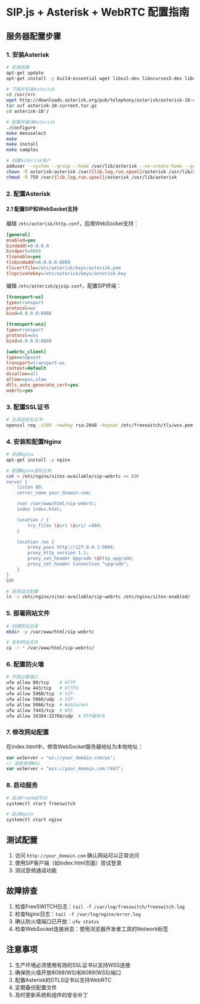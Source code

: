 # SIP.js + Asterisk + WebRTC 配置指南

## 服务器配置步骤

### 1. 安装Asterisk

```bash
# 安装依赖
apt-get update
apt-get install -y build-essential wget libssl-dev libncurses5-dev libnewt-dev libxml2-dev linux-headers-$(uname -r) libsqlite3-dev uuid-dev

# 下载并安装Asterisk
cd /usr/src
wget http://downloads.asterisk.org/pub/telephony/asterisk/asterisk-18-current.tar.gz
tar xvf asterisk-18-current.tar.gz
cd asterisk-18*/

# 配置并编译Asterisk
./configure
make menuselect
make
make install
make samples

# 创建asterisk用户
adduser --system --group --home /var/lib/asterisk --no-create-home --gecos "Asterisk PBX" asterisk
chown -R asterisk:asterisk /var/{lib,log,run,spool}/asterisk /usr/lib/asterisk
chmod -R 750 /var/{lib,log,run,spool}/asterisk /usr/lib/asterisk
```

### 2. 配置Asterisk
#### 2.1 配置SIP和WebSocket支持

编辑 `/etc/asterisk/http.conf`，启用WebSocket支持：

```ini
[general]
enabled=yes
bindaddr=0.0.0.0
bindport=8088
tlsenable=yes
tlsbindaddr=0.0.0.0:8089
tlscertfile=/etc/asterisk/keys/asterisk.pem
tlsprivatekey=/etc/asterisk/keys/asterisk.key
```

编辑 `/etc/asterisk/pjsip.conf`，配置SIP终端：

```ini
[transport-ws]
type=transport
protocol=ws
bind=0.0.0.0:8088

[transport-wss]
type=transport
protocol=wss
bind=0.0.0.0:8089

[webrtc_client]
type=endpoint
transport=transport-ws
context=default
disallow=all
allow=opus,ulaw
dtls_auto_generate_cert=yes
webrtc=yes
```

### 3. 配置SSL证书

```bash
# 生成自签名证书
openssl req -x509 -newkey rsa:2048 -keyout /etc/freeswitch/tls/wss.pem -out /etc/freeswitch/tls/wss.pem -days 365 -nodes
```

### 4. 安装和配置Nginx

```bash
# 安装Nginx
apt-get install -y nginx

# 配置Nginx虚拟主机
cat > /etc/nginx/sites-available/sip-webrtc << EOF
server {
    listen 80;
    server_name your_domain.com;

    root /var/www/html/sip-webrtc;
    index index.html;

    location / {
        try_files \$uri \$uri/ =404;
    }

    location /ws {
        proxy_pass http://127.0.0.1:5066;
        proxy_http_version 1.1;
        proxy_set_header Upgrade \$http_upgrade;
        proxy_set_header Connection "upgrade";
    }
}
EOF

# 启用站点配置
ln -s /etc/nginx/sites-available/sip-webrtc /etc/nginx/sites-enabled/
```

### 5. 部署网站文件

```bash
# 创建网站目录
mkdir -p /var/www/html/sip-webrtc

# 复制网站文件
cp -r * /var/www/html/sip-webrtc/
```

### 6. 配置防火墙

```bash
# 开放必要端口
ufw allow 80/tcp    # HTTP
ufw allow 443/tcp   # HTTPS
ufw allow 5060/tcp  # SIP
ufw allow 5060/udp  # SIP
ufw allow 5066/tcp  # WebSocket
ufw allow 7443/tcp  # WSS
ufw allow 16384:32768/udp  # RTP媒体流
```

### 7. 修改网站配置

在index.html中，修改WebSocket服务器地址为本地地址：

```javascript
var wsServer = "ws://your_domain.com/ws";
// 或者使用WSS
var wsServer = "wss://your_domain.com:7443";
```

### 8. 启动服务

```bash
# 启动FreeSWITCH
systemctl start freeswitch

# 启动Nginx
systemctl start nginx
```

## 测试配置

1. 访问 `http://your_domain.com` 确认网站可以正常访问
2. 使用SIP客户端（如index.html页面）尝试登录
3. 测试音频通话功能

## 故障排查

1. 检查FreeSWITCH日志：`tail -f /var/log/freeswitch/freeswitch.log`
2. 检查Nginx日志：`tail -f /var/log/nginx/error.log`
3. 确认防火墙端口已开放：`ufw status`
4. 检查WebSocket连接状态：使用浏览器开发者工具的Network标签

## 注意事项

1. 生产环境必须使用有效的SSL证书以支持WSS连接
2. 确保防火墙开放8088(WS)和8089(WSS)端口
3. 配置Asterisk的DTLS证书以支持WebRTC
4. 定期备份配置文件
5. 及时更新系统和组件的安全补丁